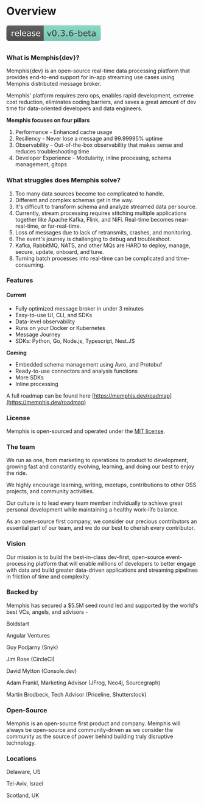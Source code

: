 # Overview

<img src="../.gitbook/assets/Screen Shot 2022-10-09 at 12.23.33.png" alt="" data-size="line">

### What is Memphis{dev}?

Memphis{dev} is an open-source real-time data processing platform that provides end-to-end support for in-app streaming use cases using Memphis distributed message broker.&#x20;

Memphis' platform requires zero ops, enables rapid development, extreme cost reduction, eliminates coding barriers, and saves a great amount of dev time for data-oriented developers and data engineers.

**Memphis focuses on four pillars**

1. Performance - Enhanced cache usage
2. Resiliency - Never lose a message and 99.99995% uptime
3. Observability - Out-of-the-box observability that makes sense and reduces troubleshooting time
4. Developer Experience - Modularity, inline processing, schema management, gitops

### What struggles does Memphis solve?

1. Too many data sources become too complicated to handle.
2. Different and complex schemas get in the way.
3. It's difficult to transform schema and analyze streamed data per source.
4. Currently, stream processing requires stitching multiple applications together like Apache Kafka, Flink, and NiFi. Real-time becomes near-real-time, or far-real-time.
5. Loss of messages due to lack of retransmits, crashes, and monitoring.
6. The event's journey is challenging to debug and troubleshoot.
7. Kafka, RabbitMQ, NATS, and other MQs are HARD to deploy, manage, secure, update, onboard, and tune.
8. Turning batch processes into real-time can be complicated and time-consuming.

### Features

#### **Current**

* Fully optimized message broker in under 3 minutes
* Easy-to-use UI, CLI, and SDKs
* Data-level observability
* Runs on your Docker or Kubernetes
* Message Journey
* SDKs: Python, Go, Node.js, Typescript, Nest.JS

**Coming**

* Embedded schema management using Avro, and Protobuf
* Ready-to-use connectors and analysis functions
* More SDKs
* Inline processing

A full roadmap can be found here [https://memphis.dev/roadmap](https://memphis.dev/roadmap)

### License

Memphis is open-sourced and operated under the [MIT license](https://github.com/memphisdev/memphis-broker/blob/master/LICENSE).

### **The team**

We run as one, from marketing to operations to product to development, growing fast and constantly evolving, learning, and doing our best to enjoy the ride.

We highly encourage learning, writing, meetups, contributions to other OSS projects, and community activities.

Our culture is to lead every team member individually to achieve great personal development while maintaining a healthy work-life balance.

As an open-source first company, we consider our precious contributors an essential part of our team, and we do our best to cherish every contributor.

### **Vision**

Our mission is to build the best-in-class dev-first, open-source event-processing platform that will enable millions of developers to better engage with data and build greater data-driven applications and streaming pipelines in friction of time and complexity.

### **Backed by**

Memphis has secured a $5.5M seed round led and supported by the world's best VCs, angels, and advisors -

Boldstart

Angular Ventures

Guy Podjarny (Snyk)

Jim Rose (CircleCI)

David Mytton (Console.dev)

Adam Frankl, Marketing Advisor (JFrog, Neo4j, Sourcegraph)

Martin Brodbeck, Tech Advisor (Priceline, Shutterstock)

### **Open-Source**

Memphis is an open-source first product and company. Memphis will always be open-source and community-driven as we consider the community as the source of power behind building truly disruptive technology.

### **Locations**

Delaware, US

Tel-Aviv, Israel

Scotland, UK
